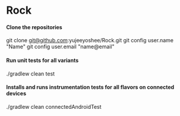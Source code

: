 # Rock

#### Clone the repositories
git clone git@github.com:yujeeyoshee/Rock.git
git config user.name "Name"
git config user.email "name@email"

#### Run unit tests for all variants
./gradlew clean test

#### Installs and runs instrumentation tests for all flavors on connected devices
./gradlew clean connectedAndroidTest

